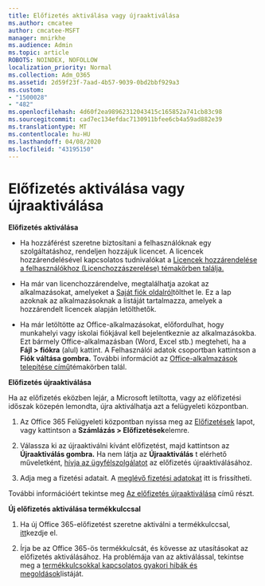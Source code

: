 ```yaml
---
title: Előfizetés aktiválása vagy újraaktiválása
ms.author: cmcatee
author: cmcatee-MSFT
manager: mnirkhe
ms.audience: Admin
ms.topic: article
ROBOTS: NOINDEX, NOFOLLOW
localization_priority: Normal
ms.collection: Adm_O365
ms.assetid: 2d59f23f-7aad-4b57-9039-0bd2bbf929a3
ms.custom:
- "1500028"
- "482"
ms.openlocfilehash: 4d60f2ea98962312043415c165852a741cb83c98
ms.sourcegitcommit: cad7ec134efdac7130911bfee6cb4a59ad882e39
ms.translationtype: MT
ms.contentlocale: hu-HU
ms.lasthandoff: 04/08/2020
ms.locfileid: "43195150"
---
```

# <a name="activate-or-reactivate-a-subscription"></a>Előfizetés aktiválása vagy újraaktiválása

**Előfizetés aktiválása**

- Ha hozzáférést szeretne biztosítani a felhasználóknak egy szolgáltatáshoz, rendeljen hozzájuk licencet. A licencek hozzárendelésével kapcsolatos tudnivalókat a [Licencek hozzárendelése a felhasználókhoz (Licenchozzászerelése) témakörben találja.](https://docs.microsoft.com/microsoft-365/admin/manage/assign-licenses-to-users?view=o365-worldwide) 

- Ha már van licenchozzárendelve, megtalálhatja azokat az alkalmazásokat, amelyeket a [Saját fiók oldalról](https://portal.office.com/account/#installs)tölthet le. Ez a lap azoknak az alkalmazásoknak a listáját tartalmazza, amelyek a hozzárendelt licencek alapján letölthetők. 

- Ha már letöltötte az Office-alkalmazásokat, előfordulhat, hogy munkahelyi vagy iskolai fiókjával kell bejelentkeznie az alkalmazásokba. Ezt bármely Office-alkalmazásban (Word, Excel stb.) megteheti, ha a **Fájl > fiókra** (alul) kattint. A Felhasználói adatok csoportban kattintson a **Fiók váltása gombra.** További információt az [Office-alkalmazások telepítése című](https://docs.microsoft.com/microsoft-365/admin/setup/install-applications)témakörben talál. 

**Előfizetés újraaktiválása**

Ha az előfizetés eközben lejár, a Microsoft letiltotta, vagy az előfizetési időszak közepén lemondta, újra aktiválhatja azt a felügyeleti központban.
  
1. Az Office 365 Felügyeleti központban nyissa meg az [Előfizetések](https://go.microsoft.com/fwlink/p/?linkid=842054) lapot, vagy kattintson a **Számlázás > Előfizetések**elemre.

2. Válassza ki az újraaktiválni kívánt előfizetést, majd kattintson az **Újraaktiválás gombra.** Ha nem látja az **Újraaktiválás** t elérhető műveletként, [hívja az ügyfélszolgálatot](https://support.office.com/article/call-support-32a17ca7-6fa0-4870-8a8d-e25ba4ccfd4b) az előfizetés újraaktiválásához.

3. Adja meg a fizetési adatait. A [meglévő fizetési adatokat](https://docs.microsoft.com/microsoft-365/commerce/billing-and-payments/add-update-or-remove-credit-card-or-bank-account?view=o365-worldwide) itt is frissítheti.

További információért tekintse meg [Az előfizetés újraaktiválása](https://docs.microsoft.com/office365/admin/subscriptions-and-billing/reactivate-your-subscription) című részt.

**Új előfizetés aktiválása termékkulccsal**

1. Ha új Office 365-előfizetést szeretne aktiválni a termékkulccsal, [itt](https://support.office.com/article/where-to-enter-your-office-product-key-0a82e5ae-739e-4b92-a6f4-2ec780c185db)kezdje el. 

2. Írja be az Office 365-ös termékkulcsát, és kövesse az utasításokat az előfizetés aktiválásához. Ha problémája van az aktiválással, tekintse meg a [termékkulcsokkal kapcsolatos gyakori hibák és megoldások](https://docs.microsoft.com/microsoft-365/commerce/product-key-errors-and-solutions)listáját.
